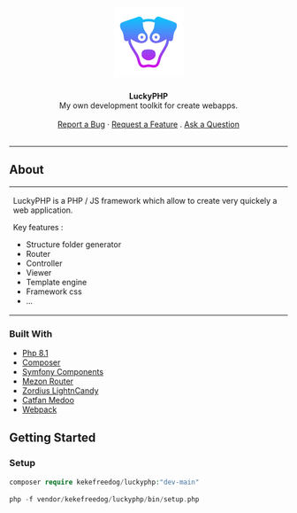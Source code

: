 <h1 align="center">
  <a href="https://github.com/kekefreedog/LuckyPHP">
    <img src="src/Kit/Media/Logo/LuckyPHP-500px.png" alt="Logo" width="125" height="125">
  </a>
</h1>

<div align="center">
  <b>LuckyPHP</b>
  <br>
  My own development toolkit for create webapps.
  <br />
  <br />
  <a href="https://github.com/kekefreedog/LuckyPHP/issues/new?title=[Bug]">Report a Bug</a>
  ·
  <a href="https://github.com/kekefreedog/LuckyPHP/issues/new?title=[Feature]">Request a Feature</a>
  .
  <a href="https://github.com/kekefreedog/LuckyPHP/issues/new?title=[Question]">Ask a Question</a>
</div>

<div align="center">
<br />
</div>

<!-- <details open="open">
<summary>Table of Contents</summary>

- [About](#about)
  - [Built With](#built-with)
- [Getting Started](#getting-started)
  - [Prerequisites](#prerequisites)
  - [Usage](#usage)
    - [Cookiecutter template](#cookiecutter-template)
    - [Manual setup](#manual-setup)
    - [Variables reference](#variables-reference)
- [Roadmap](#roadmap)
- [Contributing](#contributing)
- [Support](#support)
- [License](#license)
- [Acknowledgements](#acknowledgements)

</details> -->

---

## About

<table>
<tr>
<td>

LuckyPHP is a PHP / JS framework which allow to create very quickely a web application.

Key features :

- Structure folder generator
- Router
- Controller
- Viewer
- Template engine
- Framework css
- ...

<!-- <details open>
<summary>Additional info</summary>
<br>

... -->

</details>

</td>
</tr>
</table>

### Built With

- [Php 8.1](https://www.php.net/releases/8.1/en.php)
- [Composer](https://getcomposer.org/)
- [Symfony Components](https://symfony.com/components)
- [Mezon Router](https://github.com/alexdodonov/mezon-router)
- [Zordius LightnCandy](https://zordius.github.io/HandlebarsCookbook/)
- [Catfan Medoo](https://github.com/catfan/Medoo)
- [Webpack](https://webpack.js.org/)

## Getting Started

### Setup

```php
composer require kekefreedog/luckyphp:"dev-main" 
```
```php
php -f vendor/kekefreedog/luckyphp/bin/setup.php
```



<!-- ## Roadmap
...

## Support

...

## License

...

## Acknowledgements

...
 -->
<!-- https://github.com/dec0dOS/amazing-github-template#readme -->
